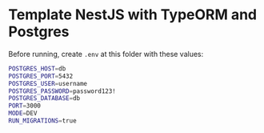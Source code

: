 # Template NestJS with TypeORM and Postgres

Before running, create `.env` at this folder with these values:

```bash
POSTGRES_HOST=db
POSTGRES_PORT=5432
POSTGRES_USER=username
POSTGRES_PASSWORD=password123!
POSTGRES_DATABASE=db
PORT=3000
MODE=DEV
RUN_MIGRATIONS=true
```
